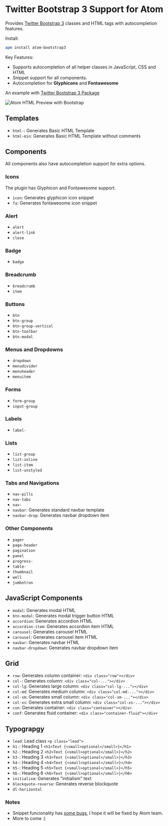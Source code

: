 # Twitter Bootstrap 3 Support for Atom

Provides [Twitter Bootstrap 3][1] classes and HTML tags with autocompletion features.

Install:
```bash
apm install atom-bootstrap3
```

Key Features:

  - Supports autocompletion of all helper classes in JavaScript, CSS and HTML
  - Snippet support for all components.
  - Autocompletion for **Glyphicons** and **Fontawesome**

An example with [Twitter Bootstrap 3 Package][1]

![Atom HTML Preview with Bootstrap](https://dl.dropboxusercontent.com/u/20947008/webbox/atom/atom-bootstrap-3.gif)

## Templates

  - `html-`: Generates Basic HTML Template
  - `html-min`: Generates Basic HTML Template without comments

## Components

All components also have autocompletion support for extra options.

### Icons

The plugin has Glyphicon and Fontawesome support.

  - `icon`: Generates glyphicon icon snippet
  - `fa`: Generates fontawesome icon snippet

### Alert

  - `alert`
  - `alert-link`
  - `close`

### Badge

  - `badge`

### Breadcrumb

  - `breadcrumb`
  - `item`

### Buttons

  - `btn`
  - `btn-group`
  - `btn-group-vertical`
  - `btn-toolbar`
  - `btn-modal`

### Menus and Dropdowns

  - `dropdown`
  - `menudivider`
  - `menuheader`
  - `menuitem`

### Forms

  - `form-group`
  - `input-group`

### Labels

  - `label-`

### Lists

  - `list-group`
  - `list-inline`
  - `list-item`
  - `list-unstyled`

### Tabs and Navigations

  - `nav-pills`
  - `nav-tabs`
  - `nav-`
  - `navbar`: Generates standard navbar template
  - `navbar-drop`: Generates navbar dropdown item

### Other Components

  - `pager`
  - `page-header`
  - `pagination`
  - `panel`
  - `progress-`
  - `table-`
  - `thumbnail`
  - `well`
  - `jumbotron`

## JavaScript Components

  - `modal`: Generates modal HTML
  - `btn-modal`: Generates modal trigger button HTML
  - `accordion`: Generates accordion HTML
  - `accordion-item`: Generates accordion item HTML
  - `carousel`: Generates carousel HTML
  - `carousel`: Generates carousel item HTML
  - `navbar`: Generates navbar HTML
  - `navbar-dropdown`: Generates navbar dropdown item

## Grid

  - `row`: Generates column container: `<div class="row"></div>`
  - `col-`: Generates column: `<div class="col-..."></div>`
  - `col-lg`: Generates large column: `<div class="col-lg-..."></div>`
  - `col-md`: Generates medium column: `<div class="col-md-..."></div>`
  - `col-sm`: Generates small column: `<div class="col-sm-..."></div>`
  - `col-xs`: Generates extra small column: `<div class="col-xs-..."></div>`
  - `con`: Generates container: `<div class="container"></div>`
  - `conf`: Generates fluid container: `<div class="container-fluid"></div>`

## Typograpgy

- `lead`: Lead class `<p class="lead">`
- `h1-`: Heading 1 `<h1>Text {<small>optional</small>}</h1>`
- `h2-`: Heading 2 `<h2>Text {<small>optional</small>}</h2>`
- `h3-`: Heading 3 `<h3>Text {<small>optional</small>}</h3>`
- `h4-`: Heading 4 `<h4>Text {<small>optional</small>}</h4>`
- `h5-`: Heading 5 `<h5>Text {<small>optional</small>}</h5>`
- `h6-`: Heading 6 `<h6>Text {<small>optional</small>}</h6>`
- `initialism`: Generates "initialism" text
- `blockquote-reverse`: Generates reverse blockquote
- `dl-horizontal`

### Notes
- Snippet funcionality has [some bugs][2], I hope it will be fixed by Atom team.
- More to come :)

[1]: http://getbootstrap.com/
[2]: https://github.com/atom/snippets/issues/15
